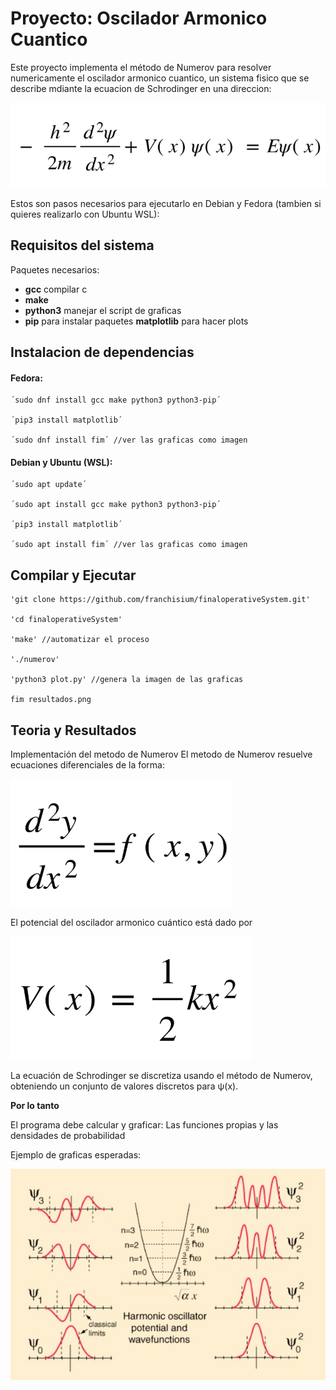 # Proyecto: Oscilador Armonico Cuantico

Este proyecto implementa el método de Numerov para resolver numericamente el oscilador armonico cuantico, un sistema fisico que se describe mdiante la ecuacion de Schrodinger en una direccion:

![Ecuacion](/src/ecuacionosci.png)

Estos son pasos necesarios para ejecutarlo en Debian y Fedora (tambien si quieres realizarlo con Ubuntu WSL):

## Requisitos del sistema

Paquetes necesarios:

- **gcc** compilar c
- **make**
- **python3** manejar el script de graficas
- **pip** para instalar paquetes **matplotlib** para hacer plots

## Instalacion de dependencias

#### Fedora:

    ´sudo dnf install gcc make python3 python3-pip´

    ´pip3 install matplotlib´

    ´sudo dnf install fim´ //ver las graficas como imagen

#### Debian y Ubuntu (WSL):

    ´sudo apt update´

    ´sudo apt install gcc make python3 python3-pip´

    ´pip3 install matplotlib´
    
    ´sudo apt install fim´ //ver las graficas como imagen

## Compilar y Ejecutar

    'git clone https://github.com/franchisium/finaloperativeSystem.git'

    'cd finaloperativeSystem'

    'make' //automatizar el proceso

    './numerov'

    'python3 plot.py' //genera la imagen de las graficas

    fim resultados.png

## Teoria y Resultados

Implementación del metodo de Numerov
El metodo de Numerov resuelve ecuaciones diferenciales de la forma:

![metodo](/src/metodonumerov.png)

El potencial del oscilador armonico cuántico está dado por 

![potencial](/src/potencial.png)

La ecuación de Schrodinger se discretiza usando el método de Numerov, obteniendo un conjunto de valores discretos para ψ(x).

**Por lo tanto**

El programa debe calcular y graficar: Las funciones propias y las densidades de probabilidad 

Ejemplo de graficas esperadas:

![graphs](/src/graphsesperadas.jpg)
